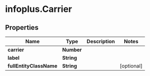 # infoplus.Carrier

## Properties
Name | Type | Description | Notes
------------ | ------------- | ------------- | -------------
**carrier** | **Number** |  | 
**label** | **String** |  | 
**fullEntityClassName** | **String** |  | [optional] 


